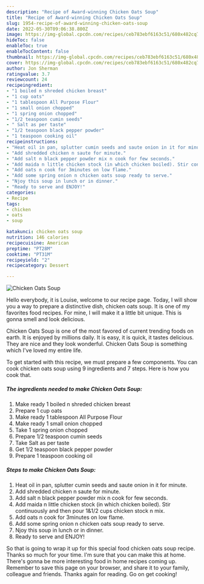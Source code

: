 ```yaml
---
description: "Recipe of Award-winning Chicken Oats Soup"
title: "Recipe of Award-winning Chicken Oats Soup"
slug: 1954-recipe-of-award-winning-chicken-oats-soup
date: 2022-05-30T09:06:38.800Z
image: https://img-global.cpcdn.com/recipes/ceb783ebf6163c51/680x482cq70/chicken-oats-soup-recipe-main-photo.jpg
hideToc: false
enableToc: true
enableTocContent: false
thumbnail: https://img-global.cpcdn.com/recipes/ceb783ebf6163c51/680x482cq70/chicken-oats-soup-recipe-main-photo.jpg
cover: https://img-global.cpcdn.com/recipes/ceb783ebf6163c51/680x482cq70/chicken-oats-soup-recipe-main-photo.jpg
author: Jon Sherman
ratingvalue: 3.7
reviewcount: 24
recipeingredient:
- "1 boiled n shreded chicken breast"
- "1 cup oats"
- "1 tablespoon All Purpose Flour"
- "1 small onion chopped"
- "1 spring onion chopped"
- "1/2 teaspoon cumin seeds"
- " Salt as per taste"
- "1/2 teaspoon black pepper powder"
- "1 teaspoon cooking oil"
recipeinstructions:
- "Heat oil in pan, splutter cumin seeds and saute onion in it for minute."
- "Add shredded chicken n saute for minute."
- "Add salt n black pepper powder mix n cook for few seconds."
- "Add maida n little chicken stock (in which chicken boiled). Stir continuously and then pour 1&amp;1/2 cups chicken stock n mix."
- "Add oats n cook for 3minutes on low flame."
- "Add some spring onion n chicken oats soup ready to serve."
- "Njoy this soup in lunch or in dinner."
- "Ready to serve and ENJOY!"
categories:
- Recipe
tags:
- chicken
- oats
- soup

katakunci: chicken oats soup 
nutrition: 146 calories
recipecuisine: American
preptime: "PT28M"
cooktime: "PT31M"
recipeyield: "2"
recipecategory: Dessert

---
```



![Chicken Oats Soup](https://img-global.cpcdn.com/recipes/ceb783ebf6163c51/680x482cq70/chicken-oats-soup-recipe-main-photo.jpg)

Hello everybody, it is Louise, welcome to our recipe page. Today, I will show you a way to prepare a distinctive dish, chicken oats soup. It is one of my favorites food recipes. For mine, I will make it a little bit unique. This is gonna smell and look delicious.

Chicken Oats Soup is one of the most favored of current trending foods on earth. It is enjoyed by millions daily. It is easy, it is quick, it tastes delicious. They are nice and they look wonderful. Chicken Oats Soup is something which I've loved my entire life.




To get started with this recipe, we must prepare a few components. You can cook chicken oats soup using 9 ingredients and 7 steps. Here is how you cook that.

<!--inarticleads1-->

##### The ingredients needed to make Chicken Oats Soup:

1. Make ready 1 boiled n shreded chicken breast
1. Prepare 1 cup oats
1. Make ready 1 tablespoon All Purpose Flour
1. Make ready 1 small onion chopped
1. Take 1 spring onion chopped
1. Prepare 1/2 teaspoon cumin seeds
1. Take  Salt as per taste
1. Get 1/2 teaspoon black pepper powder
1. Prepare 1 teaspoon cooking oil




<!--inarticleads2-->

##### Steps to make Chicken Oats Soup:

1. Heat oil in pan, splutter cumin seeds and saute onion in it for minute.
1. Add shredded chicken n saute for minute.
1. Add salt n black pepper powder mix n cook for few seconds.
1. Add maida n little chicken stock (in which chicken boiled). Stir continuously and then pour 1&amp;1/2 cups chicken stock n mix.
1. Add oats n cook for 3minutes on low flame.
1. Add some spring onion n chicken oats soup ready to serve.
1. Njoy this soup in lunch or in dinner.
1. Ready to serve and ENJOY!



So that is going to wrap it up for this special food chicken oats soup recipe. Thanks so much for your time. I'm sure that you can make this at home. There's gonna be more interesting food in home recipes coming up. Remember to save this page on your browser, and share it to your family, colleague and friends. Thanks again for reading. Go on get cooking!
